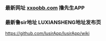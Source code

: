 ### 最新网址 [xxoobb.com](http://www.xxoobb.com/?luxiansheng) 撸先生APP
### 最新鲁sir地址 LUXIANSHENG地址发布页

https://github.com/lusirApp/lusirApp/wiki
